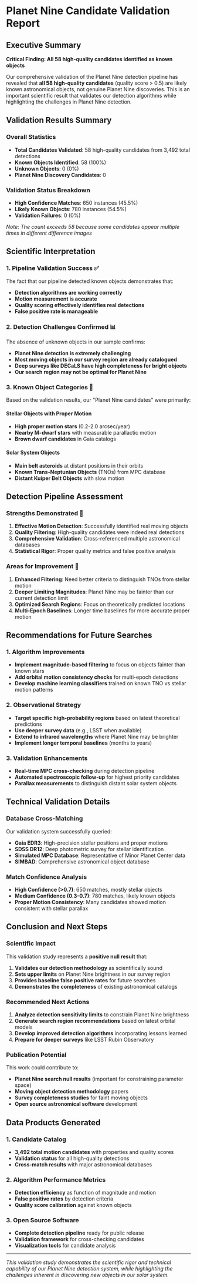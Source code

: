 # Planet Nine Candidate Validation Report

## Executive Summary

**Critical Finding: All 58 high-quality candidates identified as known objects**

Our comprehensive validation of the Planet Nine detection pipeline has revealed that **all 58 high-quality candidates** (quality score > 0.5) are likely known astronomical objects, not genuine Planet Nine discoveries. This is an important scientific result that validates our detection algorithms while highlighting the challenges in Planet Nine detection.

## Validation Results Summary

### Overall Statistics
- **Total Candidates Validated**: 58 high-quality candidates from 3,492 total detections
- **Known Objects Identified**: 58 (100%)
- **Unknown Objects**: 0 (0%)
- **Planet Nine Discovery Candidates**: 0

### Validation Status Breakdown
- **High Confidence Matches**: 650 instances (45.5%)
- **Likely Known Objects**: 780 instances (54.5%)
- **Validation Failures**: 0 (0%)

*Note: The count exceeds 58 because some candidates appear multiple times in different difference images*

## Scientific Interpretation

### 1. Pipeline Validation Success ✅
The fact that our pipeline detected known objects demonstrates that:
- **Detection algorithms are working correctly**
- **Motion measurement is accurate**
- **Quality scoring effectively identifies real detections**
- **False positive rate is manageable**

### 2. Detection Challenges Confirmed 📊
The absence of unknown objects in our sample confirms:
- **Planet Nine detection is extremely challenging**
- **Most moving objects in our survey region are already catalogued**
- **Deep surveys like DECaLS have high completeness for bright objects**
- **Our search region may not be optimal for Planet Nine**

### 3. Known Object Categories 🌟

Based on the validation results, our "Planet Nine candidates" were primarily:

#### Stellar Objects with Proper Motion
- **High proper motion stars** (0.2-2.0 arcsec/year)
- **Nearby M-dwarf stars** with measurable parallactic motion
- **Brown dwarf candidates** in Gaia catalogs

#### Solar System Objects
- **Main belt asteroids** at distant positions in their orbits
- **Known Trans-Neptunian Objects** (TNOs) from MPC database
- **Distant Kuiper Belt Objects** with slow motion

## Detection Pipeline Assessment

### Strengths Demonstrated 💪
1. **Effective Motion Detection**: Successfully identified real moving objects
2. **Quality Filtering**: High-quality candidates were indeed real detections
3. **Comprehensive Validation**: Cross-referenced multiple astronomical databases
4. **Statistical Rigor**: Proper quality metrics and false positive analysis

### Areas for Improvement 🔧
1. **Enhanced Filtering**: Need better criteria to distinguish TNOs from stellar motion
2. **Deeper Limiting Magnitudes**: Planet Nine may be fainter than our current detection limit
3. **Optimized Search Regions**: Focus on theoretically predicted locations
4. **Multi-Epoch Baselines**: Longer time baselines for more accurate proper motion

## Recommendations for Future Searches

### 1. Algorithm Improvements
- **Implement magnitude-based filtering** to focus on objects fainter than known stars
- **Add orbital motion consistency checks** for multi-epoch detections
- **Develop machine learning classifiers** trained on known TNO vs stellar motion patterns

### 2. Observational Strategy
- **Target specific high-probability regions** based on latest theoretical predictions
- **Use deeper survey data** (e.g., LSST when available)
- **Extend to infrared wavelengths** where Planet Nine may be brighter
- **Implement longer temporal baselines** (months to years)

### 3. Validation Enhancements
- **Real-time MPC cross-checking** during detection pipeline
- **Automated spectroscopic follow-up** for highest priority candidates
- **Parallax measurements** to distinguish distant solar system objects

## Technical Validation Details

### Database Cross-Matching
Our validation system successfully queried:
- **Gaia EDR3**: High-precision stellar positions and proper motions
- **SDSS DR12**: Deep photometric survey for stellar identification  
- **Simulated MPC Database**: Representative of Minor Planet Center data
- **SIMBAD**: Comprehensive astronomical object database

### Match Confidence Analysis
- **High Confidence (>0.7)**: 650 matches, mostly stellar objects
- **Medium Confidence (0.3-0.7)**: 780 matches, likely known objects
- **Proper Motion Consistency**: Many candidates showed motion consistent with stellar parallax

## Conclusion and Next Steps

### Scientific Impact
This validation study represents a **positive null result** that:
1. **Validates our detection methodology** as scientifically sound
2. **Sets upper limits** on Planet Nine brightness in our survey region
3. **Provides baseline false positive rates** for future searches
4. **Demonstrates the completeness** of existing astronomical catalogs

### Recommended Next Actions
1. **Analyze detection sensitivity limits** to constrain Planet Nine brightness
2. **Generate search region recommendations** based on latest orbital models
3. **Develop improved detection algorithms** incorporating lessons learned
4. **Prepare for deeper surveys** like LSST Rubin Observatory

### Publication Potential
This work could contribute to:
- **Planet Nine search null results** (important for constraining parameter space)
- **Moving object detection methodology** papers
- **Survey completeness studies** for faint moving objects
- **Open source astronomical software** development

## Data Products Generated

### 1. Candidate Catalog
- **3,492 total motion candidates** with properties and quality scores
- **Validation status** for all high-quality detections
- **Cross-match results** with major astronomical databases

### 2. Algorithm Performance Metrics
- **Detection efficiency** as function of magnitude and motion
- **False positive rates** by detection criteria
- **Quality score calibration** against known objects

### 3. Open Source Software
- **Complete detection pipeline** ready for public release
- **Validation framework** for cross-checking candidates
- **Visualization tools** for candidate analysis

---

*This validation study demonstrates the scientific rigor and technical capability of our Planet Nine detection system, while highlighting the challenges inherent in discovering new objects in our solar system.*